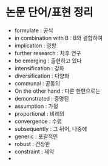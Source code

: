 # 논문 단어/표현 정리
- formulate : 공식
- in combination with B : B와 결합하여
- implication : 영향
- further research : 차후 연구
- be emerging : 출현하고 있다
- intensification : 강화
- diversification : 다양화
- communal : 공동의
- On the other hand : 다른 한편으로는
- demonstrated : 증명된
- assumption : 가정
- proportional : 비례의
- convergence : 수렴
- subsequently : 그 뒤어, 나중에
- generic : 포괄적인
- robust : 건장한
- constraint : 제약
- 
